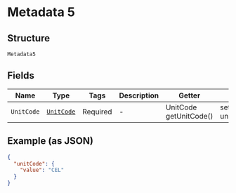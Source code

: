
# Metadata 5

## Structure

`Metadata5`

## Fields

| Name | Type | Tags | Description | Getter | Setter |
|  --- | --- | --- | --- | --- | --- |
| `UnitCode` | [`UnitCode`](../../doc/models/unit-code.md) | Required | - | UnitCode getUnitCode() | setUnitCode(UnitCode unitCode) |

## Example (as JSON)

```json
{
  "unitCode": {
    "value": "CEL"
  }
}
```

